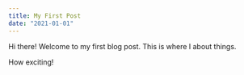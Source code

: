```yaml
---
title: My First Post
date: "2021-01-01"
---
```


Hi there! Welcome to my first blog post. This is where I about things.

How exciting!